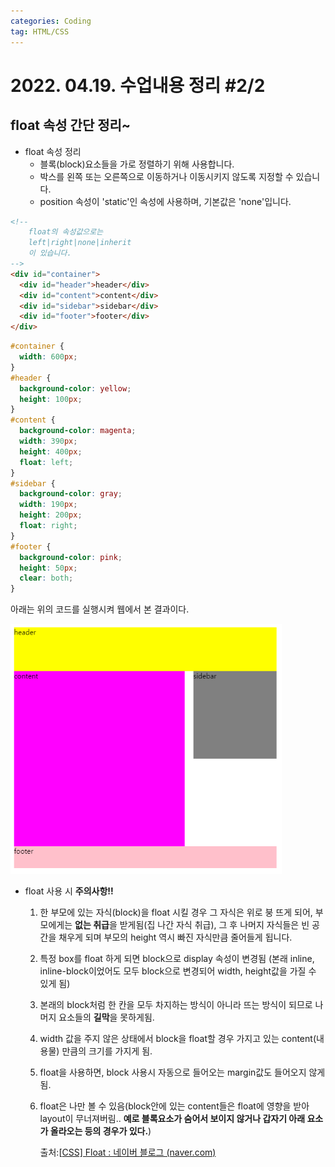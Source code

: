 ```yaml
---
categories: Coding
tag: HTML/CSS
---
```




# 2022. 04.19. 수업내용 정리 #2/2

## float 속성 간단 정리~



+ float 속성 정리
  * 블록(block)요소들을 가로 정렬하기 위해 사용합니다. 
  * 박스를 왼쪽 또는 오른쪽으로 이동하거나 이동시키지 않도록 지정할 수 있습니다.
  * position 속성이 'static'인 속성에 사용하며, 기본값은 'none'입니다.



```html
<!--
	float의 속성값으로는
	left|right|none|inherit
	이 있습니다.
-->
<div id="container">
  <div id="header">header</div>
  <div id="content">content</div>
  <div id="sidebar">sidebar</div>
  <div id="footer">footer</div>
</div>

```

```css
#container {
  width: 600px;
}
#header {
  background-color: yellow;
  height: 100px;
}
#content {
  background-color: magenta;
  width: 390px;
  height: 400px;
  float: left;
}
#sidebar {
  background-color: gray;
  width: 190px;
  height: 200px;
  float: right;
}
#footer {
  background-color: pink;
  height: 50px;
  clear: both;
}
```

아래는 위의 코드를 실행시켜 웹에서 본 결과이다.<br>

<img src="../../images/2022-04-23-fifth/float설명.png" alt="float설명" style="zoom:70%;" />

- float 사용 시 **주의사항!!**

  1. 한 부모에 있는 자식(block)을 float 시킬 경우 그 자식은 위로 붕 뜨게 되어, 부모에게는 **없는 취급**을 받게됨(집 나간 자식 취급), 그 후 나머지 자식들은 빈 공간을 채우게 되며 부모의 height 역시 빠진 자식만큼 줄어들게 됩니다.

  2. 특정 box를 float 하게 되면 block으로 display 속성이 변경됨 (본래 inline, inline-block이었어도 모두 block으로 변경되어 width, height값을 가질 수 있게 됨)

  3. 본래의 block처럼 한 칸을 모두 차지하는 방식이 아니라 뜨는 방식이 되므로 나머지 요소들의 **길막**을 못하게됨.

  4. width 값을 주지 않은 상태에서 block을 float할 경우 가지고 있는 content(내용물) 만큼의 크기를 가지게 됨.

  5. float을 사용하면, block 사용시 자동으로 들어오는 margin값도 들어오지 않게 됨.

  6. float은 나만 볼 수 있음(block안에 있는 content들은  float에 영향을 받아 layout이 무너져버림.. **예로 블록요소가 숨어서 보이지 않거나 갑자기 아래 요소가 올라오는 등의 경우가 있다.**)<br>

     출처:[[CSS\] Float : 네이버 블로그 (naver.com)](https://blog.naver.com/aldzkwp1912/222339027670)
